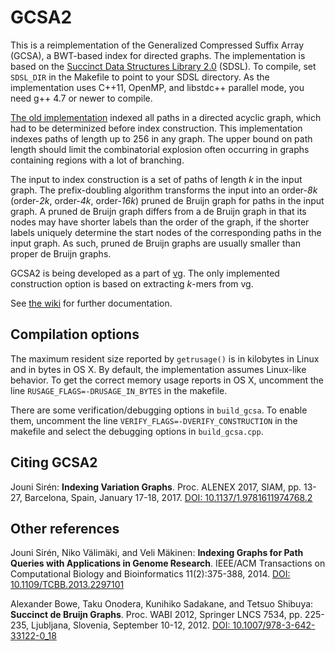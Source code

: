 # GCSA2

This is a reimplementation of the Generalized Compressed Suffix Array (GCSA), a BWT-based index for directed graphs. The implementation is based on the [Succinct Data Structures Library 2.0](https://github.com/simongog/sdsl-lite) (SDSL). To compile, set `SDSL_DIR` in the Makefile to point to your SDSL directory. As the implementation uses C++11, OpenMP, and libstdc++ parallel mode, you need g++ 4.7 or newer to compile.

[The old implementation](https://jltsiren.kapsi.fi/gcsa) indexed all paths in a directed acyclic graph, which had to be determinized before index construction. This implementation indexes paths of length up to 256 in any graph. The upper bound on path length should limit the combinatorial explosion often occurring in graphs containing regions with a lot of branching.

The input to index construction is a set of paths of length *k* in the input graph. The prefix-doubling algorithm transforms the input into an order-*8k* (order-*2k*, order-*4k*, order-*16k*) pruned de Bruijn graph for paths in the input graph. A pruned de Bruijn graph differs from a de Bruijn graph in that its nodes may have shorter labels than the order of the graph, if the shorter labels uniquely determine the start nodes of the corresponding paths in the input graph. As such, pruned de Bruijn graphs are usually smaller than proper de Bruijn graphs.

GCSA2 is being developed as a part of [vg](https://github.com/vgteam/vg). The only implemented construction option is based on extracting *k*-mers from vg.

See [the wiki](https://github.com/jltsiren/gcsa2/wiki) for further documentation.

## Compilation options

The maximum resident size reported by `getrusage()` is in kilobytes in Linux and in bytes in OS X. By default, the implementation assumes Linux-like behavior. To get the correct memory usage reports in OS X, uncomment the line `RUSAGE_FLAGS=-DRUSAGE_IN_BYTES` in the makefile.

There are some verification/debugging options in `build_gcsa`. To enable them, uncomment the line `VERIFY_FLAGS=-DVERIFY_CONSTRUCTION` in the makefile and select the debugging options in `build_gcsa.cpp`.

## Citing GCSA2

Jouni Sirén: **Indexing Variation Graphs**.
Proc. ALENEX 2017, SIAM, pp. 13-27, Barcelona, Spain, January 17-18, 2017.
[DOI: 10.1137/1.9781611974768.2](https://doi.org/10.1137/1.9781611974768.2)

## Other references

Jouni Sirén, Niko Välimäki, and Veli Mäkinen: **Indexing Graphs for Path Queries with Applications in Genome Research**.
IEEE/ACM Transactions on Computational Biology and Bioinformatics 11(2):375-388, 2014.
[DOI: 10.1109/TCBB.2013.2297101](https://doi.org/10.1109/TCBB.2013.2297101)

Alexander Bowe, Taku Onodera, Kunihiko Sadakane, and Tetsuo Shibuya: **Succinct de Bruijn Graphs**.
Proc. WABI 2012, Springer LNCS 7534, pp. 225-235, Ljubljana, Slovenia, September 10-12, 2012.
[DOI: 10.1007/978-3-642-33122-0_18](https://doi.org/10.1007/978-3-642-33122-0_18)
